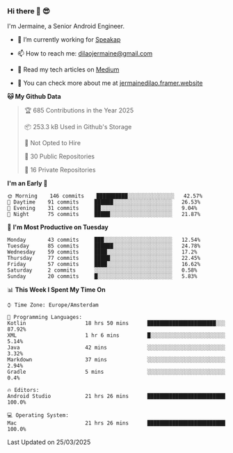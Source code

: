 ### Hi there 👋 😎
I'm Jermaine, a Senior Android Engineer.

- 🔭 I’m currently working for [Speakap](https://www.speakap.com/)

- 📫 How to reach me: dilaojermaine@gmail.com

- 📖 Read my tech articles on [Medium](https://jermainedilao.medium.com/)

- 👀 You can check more about me at [jermainedilao.framer.website](https://jermainedilao.framer.website)

<!--
**jermainedilao/jermainedilao** is a ✨ _special_ ✨ repository because its `README.md` (this file) appears on your GitHub profile.

Here are some ideas to get you started:

- 🔭 I’m currently working on ...
- 🌱 I’m currently learning ...
- 👯 I’m looking to collaborate on ...
- 🤔 I’m looking for help with ...
- 💬 Ask me about ...
- 📫 How to reach me: ...
- 😄 Pronouns: ...
- ⚡ Fun fact: ...
-->

<!--START_SECTION:waka-->
**🐱 My Github Data** 

> 🏆 685 Contributions in the Year 2025
 > 
> 📦 253.3 kB Used in Github's Storage 
 > 
> 🚫 Not Opted to Hire
 > 
> 📜 30 Public Repositories 
 > 
> 🔑 16 Private Repositories  
 > 
**I'm an Early 🐤** 

```text
🌞 Morning    146 commits    ██████████░░░░░░░░░░░░░░░   42.57% 
🌆 Daytime    91 commits     ██████░░░░░░░░░░░░░░░░░░░   26.53% 
🌃 Evening    31 commits     ██░░░░░░░░░░░░░░░░░░░░░░░   9.04% 
🌙 Night      75 commits     █████░░░░░░░░░░░░░░░░░░░░   21.87%

```
📅 **I'm Most Productive on Tuesday** 

```text
Monday       43 commits     ███░░░░░░░░░░░░░░░░░░░░░░   12.54% 
Tuesday      85 commits     ██████░░░░░░░░░░░░░░░░░░░   24.78% 
Wednesday    59 commits     ████░░░░░░░░░░░░░░░░░░░░░   17.2% 
Thursday     77 commits     █████░░░░░░░░░░░░░░░░░░░░   22.45% 
Friday       57 commits     ████░░░░░░░░░░░░░░░░░░░░░   16.62% 
Saturday     2 commits      ░░░░░░░░░░░░░░░░░░░░░░░░░   0.58% 
Sunday       20 commits     █░░░░░░░░░░░░░░░░░░░░░░░░   5.83%

```


📊 **This Week I Spent My Time On** 

```text
⌚︎ Time Zone: Europe/Amsterdam

💬 Programming Languages: 
Kotlin                   18 hrs 50 mins      ██████████████████████░░░   87.92% 
XML                      1 hr 6 mins         █░░░░░░░░░░░░░░░░░░░░░░░░   5.14% 
Java                     42 mins             ░░░░░░░░░░░░░░░░░░░░░░░░░   3.32% 
Markdown                 37 mins             ░░░░░░░░░░░░░░░░░░░░░░░░░   2.94% 
Gradle                   5 mins              ░░░░░░░░░░░░░░░░░░░░░░░░░   0.4%

🔥 Editors: 
Android Studio           21 hrs 26 mins      █████████████████████████   100.0%

💻 Operating System: 
Mac                      21 hrs 26 mins      █████████████████████████   100.0%

```


 Last Updated on 25/03/2025
<!--END_SECTION:waka-->
